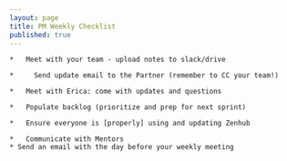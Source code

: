 ```yaml
---
layout: page
title: PM Weekly Checklist
published: true
---
```


	*  	Meet with your team - upload notes to slack/drive

	*	  Send update email to the Partner (remember to CC your team!)

	*  	Meet with Erica: come with updates and questions

	*  	Populate backlog (prioritize and prep for next sprint)

	*  	Ensure everyone is [properly] using and updating Zenhub

	*  	Communicate with Mentors
    * Send an email with the day before your weekly meeting
